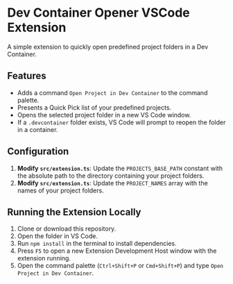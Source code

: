# Dev Container Opener VSCode Extension

A simple extension to quickly open predefined project folders in a Dev Container.

## Features

*   Adds a command `Open Project in Dev Container` to the command palette.
*   Presents a Quick Pick list of your predefined projects.
*   Opens the selected project folder in a new VS Code window.
*   If a `.devcontainer` folder exists, VS Code will prompt to reopen the folder in a container.

## Configuration

1.  **Modify `src/extension.ts`**: Update the `PROJECTS_BASE_PATH` constant with the absolute path to the directory containing your project folders.
2.  **Modify `src/extension.ts`**: Update the `PROJECT_NAMES` array with the names of your project folders.

## Running the Extension Locally

1.  Clone or download this repository.
2.  Open the folder in VS Code.
3.  Run `npm install` in the terminal to install dependencies.
4.  Press `F5` to open a new Extension Development Host window with the extension running.
5.  Open the command palette (`Ctrl+Shift+P` or `Cmd+Shift+P`) and type `Open Project in Dev Container`.
